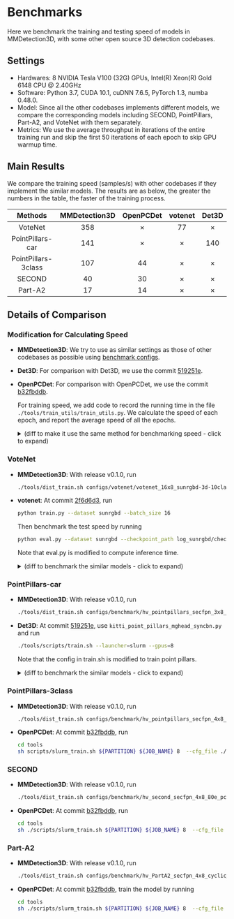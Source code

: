 
# Benchmarks

Here we benchmark the training and testing speed of models in MMDetection3D,
with some other open source 3D detection codebases.

## Settings

* Hardwares: 8 NVIDIA Tesla V100 (32G) GPUs, Intel(R) Xeon(R) Gold 6148 CPU @ 2.40GHz
* Software: Python 3.7, CUDA 10.1, cuDNN 7.6.5, PyTorch 1.3, numba 0.48.0.
* Model: Since all the other codebases implements different models, we compare the corresponding models including SECOND, PointPillars, Part-A2, and VoteNet with them separately.
* Metrics: We use the average throughput in iterations of the entire training run and skip the first 50 iterations of each epoch to skip GPU warmup time.

## Main Results

We compare the training speed (samples/s) with other codebases if they implement the similar models. The results are as below, the greater the numbers in the table, the faster of the training process.

| Methods | MMDetection3D | OpenPCDet |votenet| Det3D |
|:-------:|:-------------:|:---------:|:-----:|:-----:|
| VoteNet | 358           | ×         |   77  | ×     |
| PointPillars-car| 141           | ×         |   ×  | 140     |
| PointPillars-3class| 107           |44     |   ×      | ×    |
| SECOND | 40           |30     |   ×      | ×    |
| Part-A2| 17           |14     |   ×      | ×    |

## Details of Comparison

### Modification for Calculating Speed

* __MMDetection3D__: We try to use as similar settings as those of other codebases as possible using [benchmark configs](https://github.com/open-mmlab/MMDetection3D/blob/master/configs/benchmark).

* __Det3D__: For comparison with Det3D, we use the commit [519251e](https://github.com/poodarchu/Det3D/tree/519251e72a5c1fdd58972eabeac67808676b9bb7).

* __OpenPCDet__: For comparison with OpenPCDet, we use the commit [b32fbddb](https://github.com/open-mmlab/OpenPCDet/tree/b32fbddbe06183507bad433ed99b407cbc2175c2).

    For training speed, we add code to record the running time in the file `./tools/train_utils/train_utils.py`. We calculate the speed of each epoch, and report the average speed of all the epochs.
    <details>
    <summary>
    (diff to make it use the same method for benchmarking speed - click to expand)
    </summary>

    ```diff
    diff --git a/tools/train_utils/train_utils.py b/tools/train_utils/train_utils.py
    index 91f21dd..021359d 100644
    --- a/tools/train_utils/train_utils.py
    +++ b/tools/train_utils/train_utils.py
    @@ -2,6 +2,7 @@ import torch
     import os
     import glob
     import tqdm
    +import datetime
     from torch.nn.utils import clip_grad_norm_


    @@ -13,7 +14,10 @@ def train_one_epoch(model, optimizer, train_loader, model_func, lr_scheduler, ac
         if rank == 0:
             pbar = tqdm.tqdm(total=total_it_each_epoch, leave=leave_pbar, desc='train', dynamic_ncols=True)

    +    start_time = None
         for cur_it in range(total_it_each_epoch):
    +        if cur_it > 49 and start_time is None:
    +            start_time = datetime.datetime.now()
             try:
                 batch = next(dataloader_iter)
             except StopIteration:
    @@ -55,9 +59,11 @@ def train_one_epoch(model, optimizer, train_loader, model_func, lr_scheduler, ac
                     tb_log.add_scalar('learning_rate', cur_lr, accumulated_iter)
                     for key, val in tb_dict.items():
                         tb_log.add_scalar('train_' + key, val, accumulated_iter)
    +    endtime = datetime.datetime.now()
    +    speed = (endtime - start_time).seconds / (total_it_each_epoch - 50)
         if rank == 0:
             pbar.close()
    -    return accumulated_iter
    +    return accumulated_iter, speed


     def train_model(model, optimizer, train_loader, model_func, lr_scheduler, optim_cfg,
    @@ -65,6 +71,7 @@ def train_model(model, optimizer, train_loader, model_func, lr_scheduler, optim_
                     lr_warmup_scheduler=None, ckpt_save_interval=1, max_ckpt_save_num=50,
                     merge_all_iters_to_one_epoch=False):
         accumulated_iter = start_iter
    +    speeds = []
         with tqdm.trange(start_epoch, total_epochs, desc='epochs', dynamic_ncols=True, leave=(rank == 0)) as tbar:
             total_it_each_epoch = len(train_loader)
             if merge_all_iters_to_one_epoch:
    @@ -82,7 +89,7 @@ def train_model(model, optimizer, train_loader, model_func, lr_scheduler, optim_
                     cur_scheduler = lr_warmup_scheduler
                 else:
                     cur_scheduler = lr_scheduler
    -            accumulated_iter = train_one_epoch(
    +            accumulated_iter, speed = train_one_epoch(
                     model, optimizer, train_loader, model_func,
                     lr_scheduler=cur_scheduler,
                     accumulated_iter=accumulated_iter, optim_cfg=optim_cfg,
    @@ -91,7 +98,7 @@ def train_model(model, optimizer, train_loader, model_func, lr_scheduler, optim_
                     total_it_each_epoch=total_it_each_epoch,
                     dataloader_iter=dataloader_iter
                 )
    -
    +            speeds.append(speed)
                 # save trained model
                 trained_epoch = cur_epoch + 1
                 if trained_epoch % ckpt_save_interval == 0 and rank == 0:
    @@ -107,6 +114,8 @@ def train_model(model, optimizer, train_loader, model_func, lr_scheduler, optim_
                     save_checkpoint(
                         checkpoint_state(model, optimizer, trained_epoch, accumulated_iter), filename=ckpt_name,
                     )
    +            print(speed)
    +    print(f'*******{sum(speeds) / len(speeds)}******')


     def model_state_to_cpu(model_state):
    ```

    </details>

### VoteNet

* __MMDetection3D__: With release v0.1.0, run

  ```bash
  ./tools/dist_train.sh configs/votenet/votenet_16x8_sunrgbd-3d-10class.py 8 --no-validate
  ```

* __votenet__: At commit [2f6d6d3](https://github.com/facebookresearch/votenet/tree/2f6d6d36ff98d96901182e935afe48ccee82d566), run

  ```bash
  python train.py --dataset sunrgbd --batch_size 16
  ```


  Then benchmark the test speed by running

  ```bash
  python eval.py --dataset sunrgbd --checkpoint_path log_sunrgbd/checkpoint.tar --batch_size 1 --dump_dir eval_sunrgbd --cluster_sampling seed_fps --use_3d_nms --use_cls_nms --per_class_proposal
  ```

  Note that eval.py is modified to compute inference time.

  <details>
  <summary>
  (diff to benchmark the similar models - click to expand)
  </summary>

  ```diff
  diff --git a/eval.py b/eval.py
    index c0b2886..04921e9 100644
    --- a/eval.py
    +++ b/eval.py
    @@ -10,6 +10,7 @@ import os
     import sys
     import numpy as np
     from datetime import datetime
    +import time
     import argparse
     import importlib
     import torch
    @@ -28,7 +29,7 @@ parser.add_argument('--checkpoint_path', default=None, help='Model checkpoint pa
     parser.add_argument('--dump_dir', default=None, help='Dump dir to save sample outputs [default: None]')
     parser.add_argument('--num_point', type=int, default=20000, help='Point Number [default: 20000]')
     parser.add_argument('--num_target', type=int, default=256, help='Point Number [default: 256]')
    -parser.add_argument('--batch_size', type=int, default=8, help='Batch Size during training [default: 8]')
    +parser.add_argument('--batch_size', type=int, default=1, help='Batch Size during training [default: 8]')
     parser.add_argument('--vote_factor', type=int, default=1, help='Number of votes generated from each seed [default: 1]')
     parser.add_argument('--cluster_sampling', default='vote_fps', help='Sampling strategy for vote clusters: vote_fps, seed_fps, random [default: vote_fps]')
     parser.add_argument('--ap_iou_thresholds', default='0.25,0.5', help='A list of AP IoU thresholds [default: 0.25,0.5]')
    @@ -132,6 +133,7 @@ CONFIG_DICT = {'remove_empty_box': (not FLAGS.faster_eval), 'use_3d_nms': FLAGS.
     # ------------------------------------------------------------------------- GLOBAL CONFIG END

     def evaluate_one_epoch():
    +    time_list = list()
         stat_dict = {}
         ap_calculator_list = [APCalculator(iou_thresh, DATASET_CONFIG.class2type) \
             for iou_thresh in AP_IOU_THRESHOLDS]
    @@ -144,6 +146,8 @@ def evaluate_one_epoch():

             # Forward pass
             inputs = {'point_clouds': batch_data_label['point_clouds']}
    +        torch.cuda.synchronize()
    +        start_time = time.perf_counter()
             with torch.no_grad():
                 end_points = net(inputs)

    @@ -161,6 +165,12 @@ def evaluate_one_epoch():

             batch_pred_map_cls = parse_predictions(end_points, CONFIG_DICT)
             batch_gt_map_cls = parse_groundtruths(end_points, CONFIG_DICT)
    +        torch.cuda.synchronize()
    +        elapsed = time.perf_counter() - start_time
    +        time_list.append(elapsed)
    +
    +        if len(time_list==200):
    +            print("average inference time: %4f"%(sum(time_list[5:])/len(time_list[5:])))
             for ap_calculator in ap_calculator_list:
                 ap_calculator.step(batch_pred_map_cls, batch_gt_map_cls)

  ```



### PointPillars-car

* __MMDetection3D__: With release v0.1.0, run

  ```bash
  ./tools/dist_train.sh configs/benchmark/hv_pointpillars_secfpn_3x8_100e_det3d_kitti-3d-car.py 8 --no-validate
  ```

* __Det3D__: At commit [519251e](https://github.com/poodarchu/Det3D/tree/519251e72a5c1fdd58972eabeac67808676b9bb7), use `kitti_point_pillars_mghead_syncbn.py` and run

  ```bash
  ./tools/scripts/train.sh --launcher=slurm --gpus=8
  ```

  Note that the config in train.sh is modified to train point pillars.

  <details>
  <summary>
  (diff to benchmark the similar models - click to expand)
  </summary>

  ```diff
  diff --git a/tools/scripts/train.sh b/tools/scripts/train.sh
  index 3a93f95..461e0ea 100755
  --- a/tools/scripts/train.sh
  +++ b/tools/scripts/train.sh
  @@ -16,9 +16,9 @@ then
   fi

   # Voxelnet
  -python -m torch.distributed.launch --nproc_per_node=8 ./tools/train.py examples/second/configs/  kitti_car_vfev3_spmiddlefhd_rpn1_mghead_syncbn.py --work_dir=$SECOND_WORK_DIR
  +# python -m torch.distributed.launch --nproc_per_node=8 ./tools/train.py examples/second/configs/  kitti_car_vfev3_spmiddlefhd_rpn1_mghead_syncbn.py --work_dir=$SECOND_WORK_DIR
   # python -m torch.distributed.launch --nproc_per_node=8 ./tools/train.py examples/cbgs/configs/  nusc_all_vfev3_spmiddleresnetfhd_rpn2_mghead_syncbn.py --work_dir=$NUSC_CBGS_WORK_DIR
   # python -m torch.distributed.launch --nproc_per_node=8 ./tools/train.py examples/second/configs/  lyft_all_vfev3_spmiddleresnetfhd_rpn2_mghead_syncbn.py --work_dir=$LYFT_CBGS_WORK_DIR

   # PointPillars
  -# python -m torch.distributed.launch --nproc_per_node=8 ./tools/train.py ./examples/point_pillars/configs/  original_pp_mghead_syncbn_kitti.py --work_dir=$PP_WORK_DIR
  +python -m torch.distributed.launch --nproc_per_node=8 ./tools/train.py ./examples/point_pillars/configs/  kitti_point_pillars_mghead_syncbn.py
  ```

  </details>

### PointPillars-3class

* __MMDetection3D__: With release v0.1.0, run

  ```bash
  ./tools/dist_train.sh configs/benchmark/hv_pointpillars_secfpn_4x8_80e_pcdet_kitti-3d-3class.py 8 --no-validate
  ```

* __OpenPCDet__: At commit [b32fbddb](https://github.com/open-mmlab/OpenPCDet/tree/b32fbddbe06183507bad433ed99b407cbc2175c2), run

  ```bash
  cd tools
  sh scripts/slurm_train.sh ${PARTITION} ${JOB_NAME} 8  --cfg_file ./cfgs/kitti_models/pointpillar.yaml --batch_size 32  --workers 32 --epochs 80
  ```

### SECOND

* __MMDetection3D__: With release v0.1.0, run

  ```bash
  ./tools/dist_train.sh configs/benchmark/hv_second_secfpn_4x8_80e_pcdet_kitti-3d-3class.py 8 --no-validate
  ```

* __OpenPCDet__: At commit [b32fbddb](https://github.com/open-mmlab/OpenPCDet/tree/b32fbddbe06183507bad433ed99b407cbc2175c2), run

  ```bash
  cd tools
  sh ./scripts/slurm_train.sh ${PARTITION} ${JOB_NAME} 8  --cfg_file ./cfgs/kitti_models/second.yaml --batch_size 32  --workers 32 --epochs 80
  ```

### Part-A2

* __MMDetection3D__: With release v0.1.0, run

  ```bash
  ./tools/dist_train.sh configs/benchmark/hv_PartA2_secfpn_4x8_cyclic_80e_pcdet_kitti-3d-3class.py 8 --no-validate
  ```

* __OpenPCDet__: At commit [b32fbddb](https://github.com/open-mmlab/OpenPCDet/tree/b32fbddbe06183507bad433ed99b407cbc2175c2), train the model by running

  ```bash
  cd tools
  sh ./scripts/slurm_train.sh ${PARTITION} ${JOB_NAME} 8  --cfg_file ./cfgs/kitti_models/PartA2.yaml --batch_size 32 --workers 32 --epochs 80
  ```
